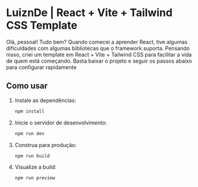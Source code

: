 # LuiznDe | React + Vite + Tailwind CSS Template

Olá, pessoal! Tudo bem? Quando comecei a aprender React, tive algumas dificuldades com algumas bibliotecas que o framework suporta. Pensando nisso, criei um template em React + Vite + Tailwind CSS para facilitar a vida de quem está começando. Basta baixar o projeto e seguir os passos abaixo para configurar rapidamente

## Como usar

1. Instale as dependências:
   ```sh
   npm install
   ```

2. Inicie o servidor de desenvolvimento:
   ```sh
   npm run dev
   ```

3. Construa para produção:
   ```sh
   npm run build
   ```

4. Visualize a build:
   ```sh
   npm run preview
   ```

